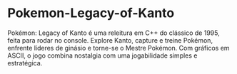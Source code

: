 # Pokemon-Legacy-of-Kanto
Pokémon: Legacy of Kanto é uma releitura em C++ do clássico de 1995, feita para rodar no console. Explore Kanto, capture e treine Pokémon, enfrente líderes de ginásio e torne-se o Mestre Pokémon. Com gráficos em ASCII, o jogo combina nostalgia com uma jogabilidade simples e estratégica.
